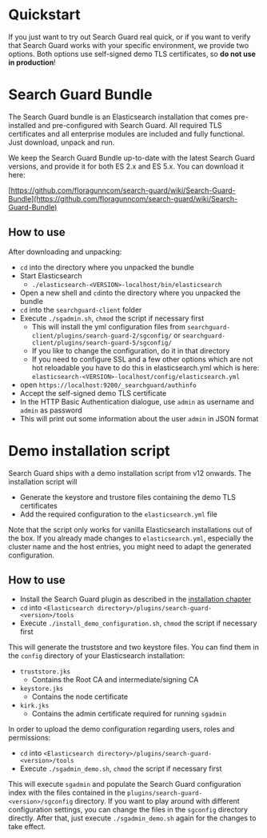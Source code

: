 <!---
Copryight 2016 floragunn GmbH
-->

# Quickstart

If you just want to try out Search Guard real quick, or if you want to verify that Search Guard works with your specific environment, we provide two options. Both options use self-signed demo TLS certificates, so **do not use in production**!

# Search Guard Bundle

The Search Guard bundle is an Elasticsearch installation that comes pre-installed and pre-configured with Search Guard. All required TLS certificates and all enterprise modules are included and fully functional. Just download, unpack and run.

We keep the Search Guard Bundle up-to-date with the latest Search Guard versions, and provide it for both ES 2.x and ES 5.x. You can download it here:

[https://github.com/floragunncom/search-guard/wiki/Search-Guard-Bundle](https://github.com/floragunncom/search-guard/wiki/Search-Guard-Bundle)

## How to use

After downloading and unpacking:

* ``cd`` into the directory where you unpacked the bundle
* Start Elasticsearch
  * ``./elasticsearch-<VERSION>-localhost/bin/elasticsearch``
* Open a new shell and ``cd``into the directory where you unpacked the bundle
* ``cd`` into the ``searchguard-client`` folder
* Execute ``./sgadmin.sh``, ``chmod`` the script if necessary first
  * This will install the yml configuration files from ``searchguard-client/plugins/search-guard-2/sgconfig/`` or ``searchguard-client/plugins/search-guard-5/sgconfig/``
  * If you like to change the configuration, do it in that directory
  * If you need to configure SSL and a few other options which are not hot reloadable you have to do this in elasticsearch.yml which is here: ``elasticsearch-<VERSION>-localhost/config/elasticsearch.yml``
* open ``https://localhost:9200/_searchguard/authinfo``
* Accept the self-signed demo TLS certificate
* In the HTTP Basic Authentication dialogue, use ``admin`` as username and ``admin`` as password
* This will print out some information about the user ``admin`` in JSON format

# Demo installation script

Search Guard ships with a demo installation script from v12 onwards. The installation script will

* Generate the keystore and trustore files containing the demo TLS certificates
* Add the required configuration to the ``elasticsearch.yml`` file

Note that the script only works for vanilla Elasticsearch installations out of the box. If you already made changes to ``elasticsearch.yml``, especially the cluster name and the host entries, you might need to adapt the generated configuration.

## How to use

* Install the Search Guard plugin as described in the [installation chapter](installation.md)
* ``cd`` into ``<Elasticsearch directory>/plugins/search-guard-<version>/tools``
* Execute ``./install_demo_configuration.sh``, ``chmod`` the script if necessary first

This will generate the truststore and two keystore files. You can find them in the ``config`` directory of your Elasticsearch installation:

* ``truststore.jks``
  * Contains the Root CA and intermediate/signing CA
* ``keystore.jks``
  * Contains the node certificate
* ``kirk.jks``
  * Contains the admin certificate required for running ``sgadmin``

In order to upload the demo configuration regarding users, roles and permissions:

* ``cd`` into ``<Elasticsearch directory>/plugins/search-guard-<version>/tools``
* Execute ``./sgadmin_demo.sh``, ``chmod`` the script if necessary first

This will execute ``sgadmin`` and populate the Search Guard configuration index with the files contained in the ``plugins/search-guard-<version>/sgconfig`` directory. If you want to play around with different configuration settings, you can change the files in the ``sgconfig`` directory directly. After that, just execute ``./sgadmin_demo.sh`` again for the changes to take effect.

